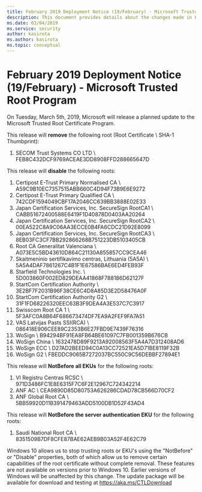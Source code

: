 ```yaml
---
title: February 2019 Deployment Notice (19/February) - Microsoft Trusted Root Program 
description: This document provides details about the changes made in February 2019 to the root store.
ms.date: 03/04/2019
ms.service: security
author: kasirota
ms.author: kasirota
ms.topic: conceptual
---
```


# February 2019 Deployment Notice (19/February) - Microsoft Trusted Root Program 

On Tuesday, March 5th, 2019, Microsoft will release a planned update to the Microsoft Trusted Root Certificate Program.

This release will **remove** the following root (Root Certificate \\ SHA-1 Thumbprint):

1.  SECOM Trust Systems CO LTD \\ FEB8C432DCF9769ACEAE3DD8908FFD288665647D

    
This release will **disable** the following roots:


1.  Certipost E-Trust Primary Normalised CA \\ A59C9B10EC7357515ABB660C4D94F73B9E6E9272
2.  Certipost E-Trust Primary Qualified CA \\ 742CDF1594049CBF17A2046CC639BB3888E02E33
3.  Japan Certification Services, Inc. SecureSign RootCA1 \\ CABB51672400588E6419F1D40878D0403AA20264
4.  Japan Certification Services, Inc. SecureSign RootCA2 \\ 00EA522C8A9C06AA3ECCE0B4FA6CDC21D92E8099  
5.  Japan Certification Services, Inc. SecureSign RootCA3 \\ 8EB03FC3CF7BB292866268B751223DB5103405CB  
6.  Root CA Generalitat Valenciana \\ A073E5C5BD43610D864C21130A855857CC9CEA46  
7.  Skaitmeninio sertifikavimo centras, Lithuania (5A5A) \\ 5A5A4DAF7861267C4B1F1E67586BAE6ED4FEB93F  
8.  Starfield Technologies Inc. \\ 5D003860F002ED829DEAA41868F788186D62127F  
9.  StartCom Certification Authority \\ 3E2BF7F2031B96F38CE6C4D8A85D3E2D58476A0F   
10. StartCom Certification Authority G2 \\ 31F1FD68226320EEC63B3F9DEA4A3E537C7C3917   
11. Swisscom Root CA 1 \\ 5F3AFC0A8B64F686673474DF7EA9A2FEF9FA7A51   
12. VAS Latvijas Pasts SSI(RCA) \\ 086418E906CEE89C2353B6E27FBD9E7439F76316   
13. WoSign \\ B94294BF91EA8FB64BE61097C7FB001359B676CB 
14. WoSign China \\ 1632478D89F9213A92008563F5A4A7D312408AD6
15. WoSign ECC \\ D27AD2BEED94C0A13CC72521EA5D71BE8119F32B
16. WoSign G2 \\ FBEDDC9065B7272037BC550C9C56DEBBF27894E1


This release will **NotBefore all EKUs** for the following roots:

1. VI Registru Centras RCSC  \\ 971D3486FC1E8E6315F7C6F2E12967C724342214 
2. ANF AC \\ CEA9890D85D80753A626286CDAD78CB566D70CF2
3. ANF Global Root CA \\ 5BB59920D11B391479463ADD5100DB1D52F43AD4

    
This release will **NotBefore the server authentication EKU** for the
following roots:

1. Saudi National Root CA \\ 8351509B7DF8CFE87BAE62AEB9B03A52F4E62C79

    

Windows 10 allows us to stop trusting roots or EKU's using the "NotBefore" or "Disable" properties, both of which allow us to remove certain capabilities of the root certificate without complete removal. These features are not available on versions prior to Windows 10. Earlier versions of Windows will be unaffected by this change. The update package will be available for download and testing at
<https://aka.ms/CTLDownload>
